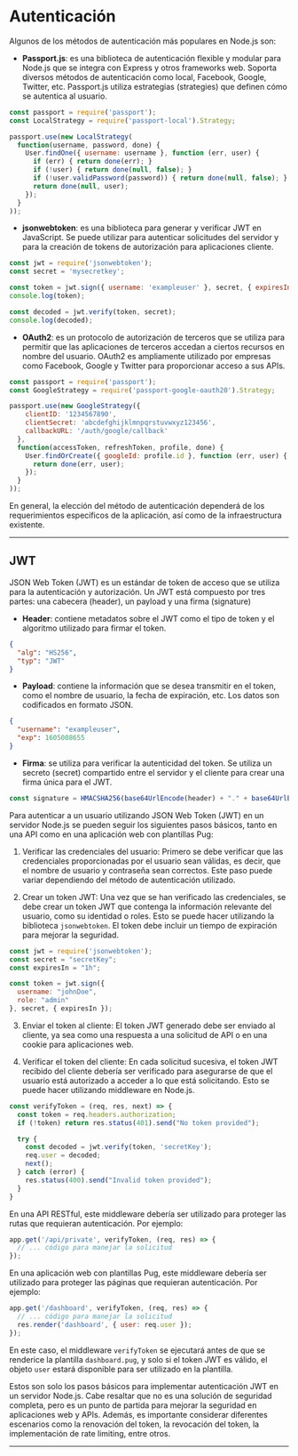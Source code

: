 # Autenticación

Algunos de los métodos de autenticación más populares en Node.js son:

- **Passport.js**: es una biblioteca de autenticación flexible y modular para Node.js que se integra con Express y otros frameworks web. Soporta diversos métodos de autenticación como local, Facebook, Google, Twitter, etc. Passport.js utiliza estrategias (strategies) que definen cómo se autentica al usuario.
```javascript
const passport = require('passport');
const LocalStrategy = require('passport-local').Strategy;

passport.use(new LocalStrategy(
  function(username, password, done) {
    User.findOne({ username: username }, function (err, user) {
      if (err) { return done(err); }
      if (!user) { return done(null, false); }
      if (!user.validPassword(password)) { return done(null, false); }
      return done(null, user);
    });
  }
));
```

- **jsonwebtoken**: es una biblioteca para generar y verificar JWT en JavaScript. Se puede utilizar para autenticar solicitudes del servidor y para la creación de tokens de autorización para aplicaciones cliente.
```javascript
const jwt = require('jsonwebtoken');
const secret = 'mysecretkey';

const token = jwt.sign({ username: 'exampleuser' }, secret, { expiresIn: '1h' });
console.log(token);

const decoded = jwt.verify(token, secret);
console.log(decoded);
``` 

- **OAuth2**: es un protocolo de autorización de terceros que se utiliza para permitir que las aplicaciones de terceros accedan a ciertos recursos en nombre del usuario. OAuth2 es ampliamente utilizado por empresas como Facebook, Google y Twitter para proporcionar acceso a sus APIs.
```javascript
const passport = require('passport');
const GoogleStrategy = require('passport-google-oauth20').Strategy;

passport.use(new GoogleStrategy({
    clientID: '1234567890',
    clientSecret: 'abcdefghijklmnpqrstuvwxyz123456',
    callbackURL: '/auth/google/callback'
  },
  function(accessToken, refreshToken, profile, done) {
    User.findOrCreate({ googleId: profile.id }, function (err, user) {
      return done(err, user);
    });
  }
));
``` 

En general, la elección del método de autenticación dependerá de los requerimientos específicos de la aplicación, así como de la infraestructura existente.

---
## JWT

JSON Web Token (JWT) es un estándar de token de acceso que se utiliza para la autenticación y autorización. Un JWT está compuesto por tres partes: una cabecera (header), un payload y una firma (signature)

- **Header**: contiene metadatos sobre el JWT como el tipo de token y el algoritmo utilizado para firmar el token.
```json
{
  "alg": "HS256",
  "typ": "JWT"
}
```

- **Payload**: contiene la información que se desea transmitir en el token, como el nombre de usuario, la fecha de expiración, etc. Los datos son codificados en formato JSON.
```json
{
  "username": "exampleuser",
  "exp": 1605008655
}
```

- **Firma**: se utiliza para verificar la autenticidad del token. Se utiliza un secreto (secret) compartido entre el servidor y el cliente para crear una firma única para el JWT.
```javascript
const signature = HMACSHA256(base64UrlEncode(header) + "." + base64UrlEncode(payload), secret);
```

Para autenticar a un usuario utilizando JSON Web Token (JWT) en un servidor Node.js se pueden seguir los siguientes pasos básicos, tanto en una API como en una aplicación web con plantillas Pug:

1. Verificar las credenciales del usuario: Primero se debe verificar que las credenciales proporcionadas por el usuario sean válidas, es decir, que el nombre de usuario y contraseña sean correctos. Este paso puede variar dependiendo del método de autenticación utilizado.

2. Crear un token JWT: Una vez que se han verificado las credenciales, se debe crear un token JWT que contenga la información relevante del usuario, como su identidad o roles. Esto se puede hacer utilizando la biblioteca `jsonwebtoken`. El token debe incluir un tiempo de expiración para mejorar la seguridad.

```javascript
const jwt = require('jsonwebtoken');
const secret = "secretKey";
const expiresIn = "1h";

const token = jwt.sign({ 
  username: "johnDoe",
  role: "admin"
}, secret, { expiresIn });
```

3. Enviar el token al cliente: El token JWT generado debe ser enviado al cliente, ya sea como una respuesta a una solicitud de API o en una cookie para aplicaciones web.

4. Verificar el token del cliente: En cada solicitud sucesiva, el token JWT recibido del cliente debería ser verificado para asegurarse de que el usuario está autorizado a acceder a lo que está solicitando. Esto se puede hacer utilizando middleware en Node.js.

```javascript
const verifyToken = (req, res, next) => {
  const token = req.headers.authorization;
  if (!token) return res.status(401).send("No token provided");

  try {
    const decoded = jwt.verify(token, 'secretKey');
    req.user = decoded;
    next();
  } catch (error) {
    res.status(400).send("Invalid token provided");
  }
}
```

En una API RESTful, este middleware debería ser utilizado para proteger las rutas que requieran autenticación. Por ejemplo:
```javascript
app.get('/api/private', verifyToken, (req, res) => {
  // ... código para manejar la solicitud
});
```

En una aplicación web con plantillas Pug, este middleware debería ser utilizado para proteger las páginas que requieran autenticación. Por ejemplo:
```javascript
app.get('/dashboard', verifyToken, (req, res) => {
  // ... código para manejar la solicitud
  res.render('dashboard', { user: req.user });
});
```

En este caso, el middleware `verifyToken` se ejecutará antes de que se renderice la plantilla `dashboard.pug`, y solo si el token JWT es válido, el objeto `user` estará disponible para ser utilizado en la plantilla.

Estos son solo los pasos básicos para implementar autenticación JWT en un servidor Node.js. Cabe resaltar que no es una solución de seguridad completa, pero es un punto de partida para mejorar la seguridad en aplicaciones web y APIs. Además, es importante considerar diferentes escenarios como la renovación del token, la revocación del token, la implementación de rate limiting, entre otros.

---

